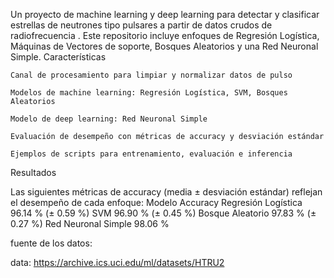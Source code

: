 Un proyecto de machine learning y deep learning para detectar y clasificar estrellas de neutrones tipo pulsares a partir de datos crudos de radiofrecuencia . Este repositorio incluye enfoques de Regresión Logística, Máquinas de Vectores de soporte,  Bosques Aleatorios y una Red Neuronal Simple.
Características

    Canal de procesamiento para limpiar y normalizar datos de pulso

    Modelos de machine learning: Regresión Logística, SVM, Bosques Aleatorios

    Modelo de deep learning: Red Neuronal Simple

    Evaluación de desempeño con métricas de accuracy y desviación estándar

    Ejemplos de scripts para entrenamiento, evaluación e inferencia

   Resultados

Las siguientes métricas de accuracy (media ± desviación estándar) reflejan el desempeño de cada enfoque:
Modelo	Accuracy
Regresión Logística	96.14 % (± 0.59 %)
SVM	96.90 % (± 0.45 %)
Bosque Aleatorio	97.83 % (± 0.27 %)
Red Neuronal Simple	98.06 %


 fuente de los datos:
 
 data: https://archive.ics.uci.edu/ml/datasets/HTRU2
 




